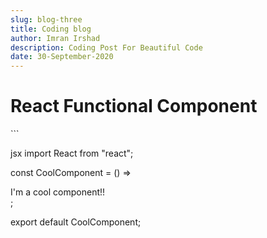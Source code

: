 ```yaml
---
slug: blog-three
title: Coding blog
author: Imran Irshad
description: Coding Post For Beautiful Code
date: 30-September-2020
---
```


# React Functional Component

​```

jsx
import React from "react";

const CoolComponent = () => <div>I'm a cool component!!</div>;

export default CoolComponent;